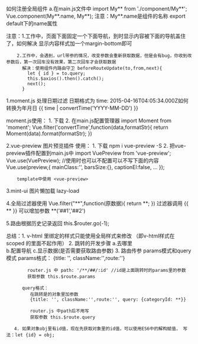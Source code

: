 如何注册全局组件
  a.在main.js文件中
    import My** from './component/My**';
    Vue.component(My**.name, My**); 
     注意：My**.name是组件的名称  export default下的name属性
  
  注意：1.工作中，页面下面固定一个下面导航，到时显示内容被下面的导航盖住了，如何解决
     显示内容样式加一个margin-bottom即可  
        
        2.工作中，会遇到，url带参的情况，改变参数会重新获取数据，但是会有bug，你收到改参数后，第一次回车没有效果，第二次回车才会获取数据
          解决：使用组件内路由守卫 beforeRouteUpdate(to,from,next){
            let { id } = to.query;
            this.$axios().then().catch();
            next();
          } 
      

1.moment.js 处理日期过滤
  日期格式为
   time: 2015-04-16T04:05:34.000Z如何转换为年月日
       {{ time | convertTime('YYYY-MM-DD') }}

   moment.js使用：
      1. 下载 
      2. 在main.js配置管理器
         import Moment from 'moment';
         Vue.filter('convertTime',function(data,formatStr){
           return Moment(data).format(formatStr);
         })     

2.vue-preview 图片预览插件
  使用：
      1. 下载 npm i vue-preview -S
      2. 把vue-preview插件配置到main.js中
        import VuePreview from 'vue-preview';
        Vue.use(VuePreview);
        //使用时也可以不配置可以不写下面的内容
        Vue.use(preview,{
          mainClass:'',
          barsSize:{},
          captionEl:false,
          ...
        }); 

        template中使用 <vue-preview>  
        

3.mint-ui 图片懒加载 lazy-load


4.全局过滤器使用 
  Vue.filter("**",function(原数据){
    return **;
  })
  过滤器调用  {{ ** }}  可以增加参数 **('##1','##2')

5.路由根据历史记录返回 this.$router.go(-1);

 总结：1. v-html 里绑定的样式只能使用全局样式来修改
       （即v-html样式在scoped 的里面不起作用）
       2. 跳转的开发步骤 
          a.去哪里  
          b.配置导航
          c.显示数据(是否需要获取路由参数)
       3. 路由传参 params模式和query模式
          params格式：
            <router-link :to='{name: "***", params: {id: **.**}}'>
            {title: '', className:'',route:''}

            router.js 中 path: '/**/##/:id' //id是上面跳转时的params里的参数 
            获取参数 this.$route.params

          query格式：
             在跳转是的对象里加参数
             {title: '', className:'',route:'', query: {categoryId: **}}

             router.js 中path后不用写   
             获取参数 this.$route.query

       4. 如果对象obj里有id值，现在先获取对象里的id值，可以使用ES6中的解构赋值， 写法：let {id} = obj;    